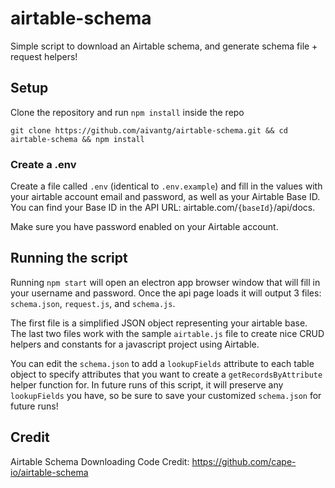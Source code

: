 # airtable-schema

Simple script to download an Airtable schema, and generate schema file + request helpers!

## Setup

Clone the repository and run `npm install` inside the repo

`git clone https://github.com/aivantg/airtable-schema.git && cd airtable-schema && npm install`

### Create a .env

Create a file called `.env` (identical to `.env.example`) and fill in the values with your airtable account email and password, as well as your Airtable Base ID. You can find your Base ID in the API URL: airtable.com/`{baseId}`/api/docs.

Make sure you have password enabled on your Airtable account.

## Running the script

Running `npm start` will open an electron app browser window that will fill in your username and password. Once the api page loads it will output 3 files: `schema.json`, `request.js`, and `schema.js`.

The first file is a simplified JSON object representing your airtable base. The last two files work with the sample `airtable.js` file to create nice CRUD helpers and constants for a javascript project using Airtable.

You can edit the `schema.json` to add a `lookupFields` attribute to each table object to specify attributes that you want to create a `getRecordsByAttribute` helper function for. In future runs of this script, it will preserve any `lookupFields` you have, so be sure to save your customized `schema.json` for future runs!

## Credit

Airtable Schema Downloading Code Credit: https://github.com/cape-io/airtable-schema
